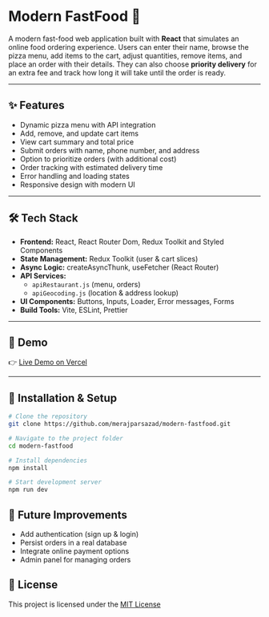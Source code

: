 # Modern FastFood 🍕

A modern fast-food web application built with **React** that simulates an online food ordering experience.
Users can enter their name, browse the pizza menu, add items to the cart, adjust quantities, remove items, and place an order with their details. They can also choose **priority delivery** for an extra fee and track how long it will take until the order is ready.

---

## ✨ Features

- Dynamic pizza menu with API integration
- Add, remove, and update cart items
- View cart summary and total price
- Submit orders with name, phone number, and address
- Option to prioritize orders (with additional cost)
- Order tracking with estimated delivery time
- Error handling and loading states
- Responsive design with modern UI

---

## 🛠️ Tech Stack

- **Frontend:** React, React Router Dom, Redux Toolkit and Styled Components
- **State Management:** Redux Toolkit (user & cart slices)
- **Async Logic:** createAsyncThunk, useFetcher (React Router)
- **API Services:**
  - `apiRestaurant.js` (menu, orders)
  - `apiGeocoding.js` (location & address lookup)
- **UI Components:** Buttons, Inputs, Loader, Error messages, Forms
- **Build Tools:** Vite, ESLint, Prettier

---

## 📸 Demo

👉 [Live Demo on Vercel](https://modern-fastfood.vercel.app/)


---

## 🚀 Installation & Setup

```bash
# Clone the repository
git clone https://github.com/merajparsazad/modern-fastfood.git

# Navigate to the project folder
cd modern-fastfood

# Install dependencies
npm install

# Start development server
npm run dev
```

## 🔮 Future Improvements
- Add authentication (sign up & login)
- Persist orders in a real database
- Integrate online payment options
- Admin panel for managing orders

## 📜 License
This project is licensed under the [MIT License](./LICENSE)